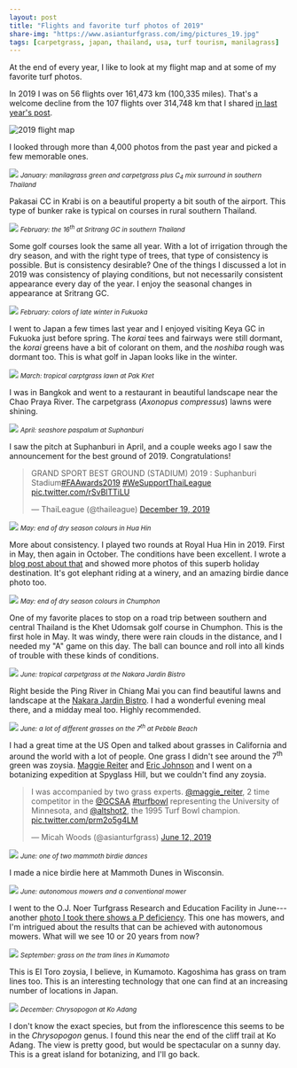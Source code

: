 ```yaml
---
layout: post
title: "Flights and favorite turf photos of 2019"
share-img: "https://www.asianturfgrass.com/img/pictures_19.jpg"
tags: [carpetgrass, japan, thailand, usa, turf tourism, manilagrass]
---
```

 
At the end of every year, I like to look at my flight map and at some of my favorite turf photos. 

In 2019 I was on 56 flights over 161,473 km (100,335 miles). That's a welcome decline from the 107 flights over 314,748 km that I shared [in last year's post](https://www.asianturfgrass.com/2019-01-20-flights-and-favorite-turf-photos-2018/).

![2019 flight map](/img/2019_miles.png)

I looked through more than 4,000 photos from the past year and picked a few memorable ones.

![](/img/bunker_krabi.jpg)
<small>*January: manilagrass green and carpetgrass plus C<sub>4</sub> mix surround in southern Thailand*</small>

Pakasai CC in Krabi is on a beautiful property a bit south of the airport. This type of bunker rake is typical on courses in rural southern Thailand.

![](/img/colour_sritrang.jpg)
<small>*February: the 16<sup>th</sup> at Sritrang GC in southern Thailand*</small>

Some golf courses look the same all year. With a lot of irrigation through the dry season, and with the right type of trees, that type of consistency is possible. But is consistency desirable? One of the things I discussed a lot in 2019 was consistency of playing conditions, but not necessarily consistent appearance every day of the year. I enjoy the seasonal changes in appearance at Sritrang GC.

![](/img/keya14.jpg)
<small>*February: colors of late winter in Fukuoka*</small>

I went to Japan a few times last year and I enjoyed visiting Keya GC in Fukuoka just before spring. The *korai* tees and fairways were still dormant, the *korai* greens have a bit of colorant on them, and the *noshiba* rough was dormant too. This is what golf in Japan looks like in the winter.

![](/img/lawn_pak_kret.jpg)
<small>*March: tropical carptgrass lawn at Pak Kret*</small>

I was in Bangkok and went to a restaurant in beautiful landscape near the Chao Praya River. The carpetgrass (*Axonopus compressus*) lawns were shining.

![](/img/suphanburi.jpg)
<small>*April: seashore paspalum at Suphanburi*</small>

I saw the pitch at Suphanburi in April, and a couple weeks ago I saw the announcement for the best ground of 2019. Congratulations!

<blockquote class="twitter-tweet"><p lang="de" dir="ltr">GRAND SPORT BEST GROUND (STADIUM) 2019 : Suphanburi Stadium<a href="https://twitter.com/hashtag/FAAwards2019?src=hash&amp;ref_src=twsrc%5Etfw">#FAAwards2019</a> <a href="https://twitter.com/hashtag/WeSupportThaiLeague?src=hash&amp;ref_src=twsrc%5Etfw">#WeSupportThaiLeague</a> <a href="https://t.co/rSvBlTTiLU">pic.twitter.com/rSvBlTTiLU</a></p>&mdash; ThaiLeague (@thaileague) <a href="https://twitter.com/thaileague/status/1207615267552911360?ref_src=twsrc%5Etfw">December 19, 2019</a></blockquote> <script async src="https://platform.twitter.com/widgets.js" charset="utf-8"></script> 

![](/img/colour_hua_hin.jpg)
<small>*May: end of dry season colours in Hua Hin*</small>

More about consistency. I played two rounds at Royal Hua Hin in 2019. First in May, then again in October. The conditions have been excellent. I wrote a [blog post about that](https://www.asianturfgrass.com/2019-06-05-turf-consistency-color/) and showed more photos of this superb holiday destination. It's got elephant riding at a winery, and an amazing birdie dance photo too.

![](/img/colour_chumphon.jpg)
<small>*May: end of dry season colours in Chumphon*</small>

One of my favorite places to stop on a road trip between southern and central Thailand is the Khet Udomsak golf course in Chumphon. This is the first hole in May. It was windy, there were rain clouds in the distance, and I needed my "A" game on this day. The ball can bounce and roll into all kinds of trouble with these kinds of conditions.

![](/img/lawn_chiang_mai.jpg)
<small>*June: tropical carpetgrass at the Nakara Jardin Bistro*</small>

Right beside the Ping River in Chiang Mai you can find beautiful lawns and landscape at the [Nakara Jardin Bistro](https://goo.gl/maps/nF2RxBYDFdBdXtgA9). I had a wonderful evening meal there, and a midday meal too. Highly recommended.

![](/img/annotated.jpg)
<small>*June: a lot of different grasses on the 7<sup>th</sup> at Pebble Beach*</small>

I had a great time at the US Open and talked about grasses in California and around the world with a lot of people. One grass I didn't see around the 7<sup>th</sup> green was zoysia. [Maggie Reiter](https://twitter.com/maggie_reiter) and [Eric Johnson](https://twitter.com/altshot2) and I went on a botanizing expedition at Spyglass Hill, but we couldn't find any zoysia.

<blockquote class="twitter-tweet"><p lang="en" dir="ltr">I was accompanied by two grass experts. <a href="https://twitter.com/maggie_reiter?ref_src=twsrc%5Etfw">@maggie_reiter</a>, 2 time competitor in the <a href="https://twitter.com/GCSAA?ref_src=twsrc%5Etfw">@GCSAA</a> <a href="https://twitter.com/hashtag/turfbowl?src=hash&amp;ref_src=twsrc%5Etfw">#turfbowl</a> representing the University of Minnesota, and <a href="https://twitter.com/altshot2?ref_src=twsrc%5Etfw">@altshot2</a>, the 1995 Turf Bowl champion. <a href="https://t.co/prm2o5g4LM">pic.twitter.com/prm2o5g4LM</a></p>&mdash; Micah Woods (@asianturfgrass) <a href="https://twitter.com/asianturfgrass/status/1138933682943643653?ref_src=twsrc%5Etfw">June 12, 2019</a></blockquote> <script async src="https://platform.twitter.com/widgets.js" charset="utf-8"></script> 

![](/img/mammoth_birdie.jpg)
<small>*June: one of two mammoth birdie dances*</small>

I made a nice birdie here at Mammoth Dunes in Wisconsin.

![](/img/mow_noer_2019.jpg)
<small>*June: autonomous mowers and a conventional mower*</small>

I went to the O.J. Noer Turfgrass Research and Education Facility in June---another [photo I took there shows a P deficiency](https://www.asianturfgrass.com/2019-12-21-can-you-see-the-p/). This one has mowers, and I'm intrigued about the results that can be achieved with autonomous mowers. What will we see 10 or 20 years from now?

![](/img/kumamoto_tram.jpg)
<small>*September: grass on the tram lines in Kumamoto*</small>

This is El Toro zoysia, I believe, in Kumamoto. Kagoshima has grass on tram lines too. This is an interesting technology that one can find at an increasing number of locations in Japan.

![](/img/adang.jpg)
<small>*December: Chrysopogon at Ko Adang*</small>

I don't know the exact species, but from the inflorescence this seems to be in the *Chrysopogon* genus. I found this near the end of the cliff trail at Ko Adang. The view is pretty good, but would be spectacular on a sunny day. This is a great island for botanizing, and I'll go back.
